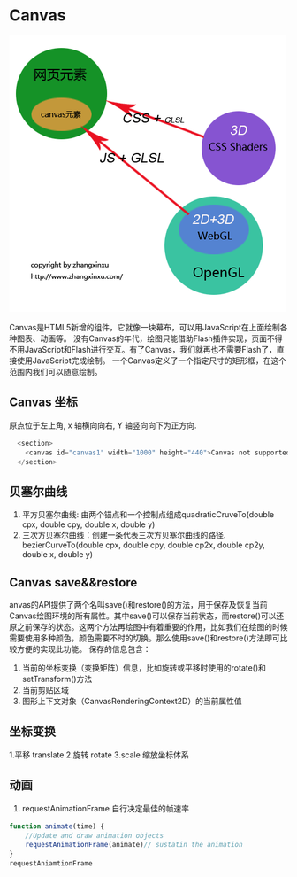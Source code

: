 # Canvas
![canvas](./canvas-opengl-webgl-css-shaders-glsl.png)

Canvas是HTML5新增的组件，它就像一块幕布，可以用JavaScript在上面绘制各种图表、动画等。
没有Canvas的年代，绘图只能借助Flash插件实现，页面不得不用JavaScript和Flash进行交互。有了Canvas，我们就再也不需要Flash了，直接使用JavaScript完成绘制。
一个Canvas定义了一个指定尺寸的矩形框，在这个范围内我们可以随意绘制。

## Canvas 坐标
原点位于左上角, x 轴横向向右,  Y 轴竖向向下为正方向.
<ClientOnly>
    <canvas-example/>
</ClientOnly>
```javascript
  <section>
    <canvas id="canvas1" width="1000" height="440">Canvas not supported</canvas>
  </section>
```
## 贝塞尔曲线
1. 平方贝塞尔曲线: 由两个锚点和一个控制点组成quadraticCruveTo(double cpx, double cpy, double x, double y)
2. 三次方贝塞尔曲线：创建一条代表三次方贝塞尔曲线的路径. bezierCurveTo(double cpx, double cpy, double cp2x, double cp2y, double x, double y)

## Canvas save&&restore
anvas的API提供了两个名叫save()和restore()的方法，用于保存及恢复当前Canvas绘图环境的所有属性。其中save()可以保存当前状态，而restore()可以还原之前保存的状态。这两个方法再绘图中有着重要的作用，比如我们在绘图的时候需要使用多种颜色，颜色需要不时的切换。那么使用save()和restore()方法即可比较方便的实现此功能。
保存的信息包含：
1. 当前的坐标变换（变换矩阵）信息，比如旋转或平移时使用的rotate()和setTransform()方法
2. 当前剪贴区域
3. 图形上下文对象（CanvasRenderingContext2D）的当前属性值

## 坐标变换
1.平移 translate
2.旋转 rotate
3.scale 缩放坐标体系


## 动画
1. requestAnimationFrame 自行决定最佳的帧速率
```javascript
function animate(time) {
    //Update and draw animation objects
    requestAnimationFrame(animate)// sustatin the animation
}
requestAniamtionFrame
```

